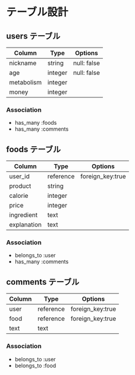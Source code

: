 # テーブル設計

## users テーブル

| Column     | Type    | Options     |
| ---------- | ------- | ----------- |
| nickname   | string  | null: false |
| age        | integer | null: false |
| metabolism | integer |             |
| money      | integer |             |

### Association

- has_many :foods
- has_many :comments

## foods テーブル

| Column      | Type      | Options          |
| ----------- | --------- | ---------------- |
| user_id     | reference | foreign_key:true |
| product     | string    |                  |
| calorie     | integer   |                  |
| price       | integer   |                  |
| ingredient  | text      |                  |
| explanation | text      |                  |

### Association

- belongs_to :user
- has_many :comments

## comments テーブル

| Column | Type      | Options          |
| ------ | --------- | ---------------- |
| user   | reference | foreign_key:true |
| food   | reference | foreign_key:true |
| text   | text      |                  |

### Association

- belongs_to :user
- belongs_to :food
